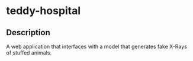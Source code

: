 # teddy-hospital
## Description
A web application that interfaces with a model that generates fake X-Rays of stuffed animals.
